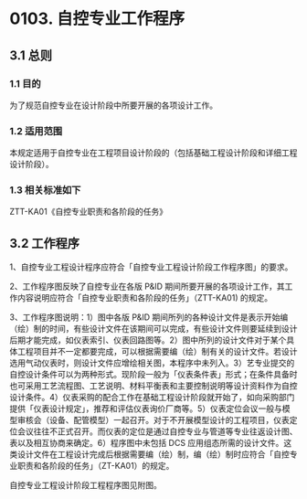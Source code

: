 # 0103. 自控专业工作程序

## 3.1 总则

### 1.1 目的

为了规范自控专业在设计阶段中所要开展的各项设计工作。 

### 1.2 适用范围

本规定适用于自控专业在工程项目设计阶段的（包括基础工程设计阶段和详细工程设计阶段）。

### 1.3 相关标准如下

ZTT-KA01《自控专业职责和各阶段的任务》

## 3.2 工作程序

1、自控专业工程设计程序应符合「自控专业工程设计阶段工作程序图」的要求。

2、工作程序图反映了自控专业在各版 P&ID 期间所要开展的各项设计工作，其工作内容说明应符合「自控专业职责和各阶段的任务」（ZTT-KA01) 的规定。

3、工作程序图说明：1）图中各版 P&ID 期间所列的各种设计文件是表示开始编（绘）制的时间，有些设计文件在该期间可以完成，有些设计文件则要延续到设计后期才能完成，如仪表索引、仪表回路图等。2）图中所列的设计文件对于某个具体工程项目并不一定都要完成，可以根据需要编（绘）制有关的设计文件。若设计选用气动仪表时，则设计文件应增绘相关图，本程序中未列入。3）艺专业提交的自控设计条件可以为两种形式。现阶段一般为「仪表条件表」形式；在条件具备时也可采用工艺流程图、工艺说明、材料平衡表和主要控制说明等设计资料作为自控设计条件。4）仪表采购的配合工作在基础工程设计阶段就开始了，如向采购部门提供「仪表设计规定」，推荐和评估仪表询价厂商等。5）仪表定位会议一般与模型审核会（设备、配管模型）一起召开。对于不开展模型设计的工程项目，仪表定位会议往往不正式召开。而仪表的定位是通过自控专业与管道等专业往返设计图、表以及相互协商来确定。6）程序图中未包括 DCS 应用组态所需的设计文件。这类设计文件在工程设计完成后根据需要编（绘）制，编（绘）制时应符合「自控专业职责和各阶段的任务」（ZT-KA01）的规定。

自控专业工程设计阶段工程程序图见附图。